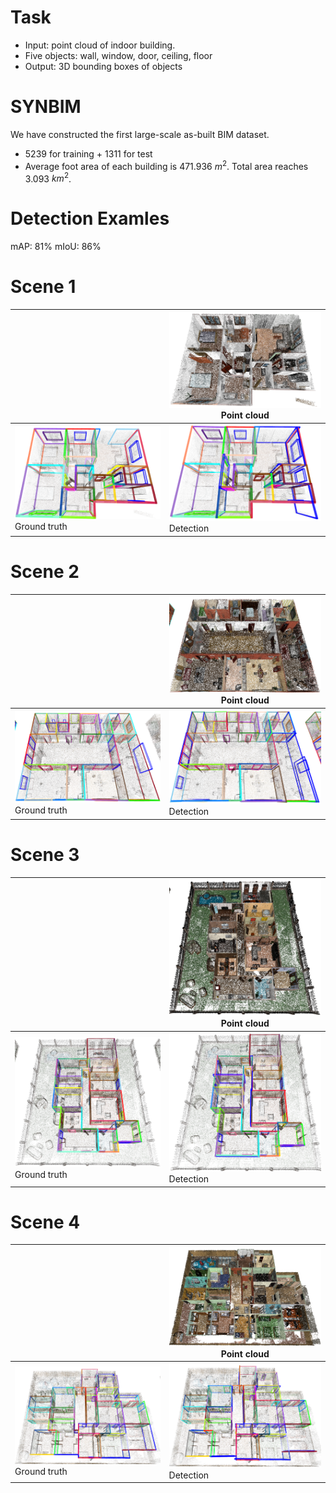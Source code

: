 # Task
* Input: point cloud of indoor building. 
* Five objects: wall, window, door, ceiling, floor
* Output: 3D bounding boxes of objects

# SYNBIM
We have constructed the first large-scale as-built BIM dataset.
* 5239 for training + 1311 for test
* Average foot area of each building is 471.936 $m^2$. Total area reaches 3.093 $km^2$.

# Detection Examles    
mAP: 81%
mIoU: 86%

# Scene 1
| | ![Pcl1](./detect_res/1/pcl1.png) Point cloud  |
|---|---|
| ![Gt1](./detect_res/1/gt1.png) Ground truth  | ![Det1](./detect_res/1/det1.png) Detection   |

# Scene 2
| | ![Pcl2](./detect_res/2/pcl2.png) Point cloud   |
|---|---|
|![Gt2](./detect_res/2/gt2.png) Ground truth  | ![Det2](./detect_res/2/det2.png) Detection    |

# Scene 3
| |![Pcl3](./detect_res/3/pcl3.png) Point cloud  |
|---|---|
| ![Gt3](./detect_res/3/gt3.png) Ground truth  | ![Det3](./detect_res/3/det3.png) Detection   |

# Scene 4
| | ![Pcl4](./detect_res/4/pcl4.png) Point cloud  |
|---|---|
|![Gt4](./detect_res/4/gt4.png) Ground truth  | ![Det4](./detect_res/4/det4.png) Detection    |

